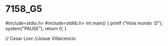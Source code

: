 # 7158_G5

#include<stdio.h>
#include<stdlib.h>
int main()
{
printf ("Hola mundo :D");
system("PAUSE");
return 0;
}

// Cesar Loor
//Josue Villaicencio
